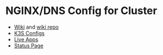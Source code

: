 # NGINX/DNS Config for Cluster

- [Wiki](https://wiki.sachiniyer.com) and [wiki repo](https://github.com/sachiniyer/cluster-wiki)
- [K3S Configs](https://github.com/sachiniyer/k3s-configs)
- [Live Apps](https://sachiniyer.com/apps)
- [Status Page](https://botsin.space/@sachiniyerstatus)
